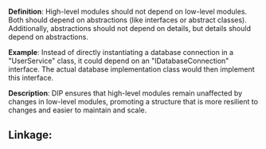 **Definition**: High-level modules should not depend on low-level modules. Both should depend on abstractions (like interfaces or abstract classes). Additionally, abstractions should not depend on details, but details should depend on abstractions.

**Example**: Instead of directly instantiating a database connection in a "UserService" class, it could depend on an "IDatabaseConnection" interface. The actual database implementation class would then implement this interface.

**Description**: DIP ensures that high-level modules remain unaffected by changes in low-level modules, promoting a structure that is more resilient to changes and easier to maintain and scale.

**Linkage:**
- 